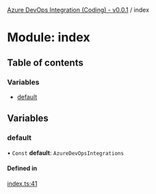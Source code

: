 [Azure DevOps Integration (Coding) - v0.0.1](../README.md) / index

# Module: index

## Table of contents

### Variables

- [default](index.md#default)

## Variables

### default

• `Const` **default**: `AzureDevOpsIntegrations`

#### Defined in

[index.ts:41](https://github.com/jeysgar1/azure-devops-api-kms/blob/9e6388c/src/index.ts#L41)

